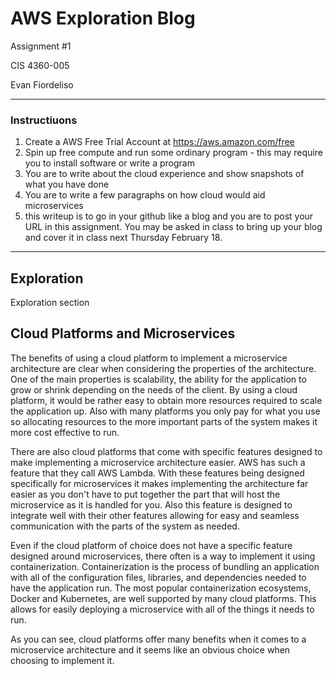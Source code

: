 # AWS Exploration Blog

Assignment #1

CIS 4360-005

Evan Fiordeliso

---

### Instructiuons
1. Create a AWS Free Trial Account at https://aws.amazon.com/free
2. Spin up free compute and run some ordinary program - this may require you to install software or write a program
3. You are to write about the cloud experience and show snapshots of what you have done
4. You are to write a few paragraphs on how cloud would aid microservices
5. this writeup is to go in your github like a blog and you are to post your URL in this assignment.  You may be asked in class to bring up your blog and cover it in class next Thursday February 18.

---

## Exploration

Exploration section

## Cloud Platforms and Microservices

The benefits of using a cloud platform to implement a
microservice architecture are clear when considering the
properties of the architecture. One of the main properties
is scalability, the ability for the application to grow or
shrink depending on the needs of the client. By using a
cloud platform, it would be rather easy to obtain more
resources required to scale the application up. Also with
many platforms you only pay for what you use so allocating
resources to the more important parts of the system makes
it more cost effective to run.

There are also cloud platforms that come with specific
features designed to make implementing a microservice
architecture easier. AWS has such a feature that they call
AWS Lambda. With these features being designed specifically
for microservices it makes implementing the architecture
far easier as you don't have to put together the part that
will host the microservice as it is handled for you. Also
this feature is designed to integrate well with their other
features allowing for easy and seamless communication with
the parts of the system as needed.

Even if the cloud platform of choice does not have a specific
feature designed around microservices, there often is a way
to implement it using containerization. Containerization is
the process of bundling an application with all of the 
configuration files, libraries, and dependencies needed to
have the application run. The most popular containerization
ecosystems, Docker and Kubernetes, are well supported by many
cloud platforms. This allows for easily deploying a
microservice with all of the things it needs to run.

As you can see, cloud platforms offer many benefits when it
comes to a microservice architecture and it seems like an 
obvious choice when choosing to implement it.